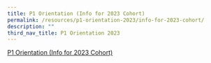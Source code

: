 ```yaml
---
title: P1 Orientation (Info for 2023 Cohort)
permalink: /resources/p1-orientation-2023/info-for-2023-cohort/
description: ""
third_nav_title: P1 Orientation 2023
---
```

[P1 Orientation (Info for 2023 Cohort)](/files/For%20Parents/P1%20Orientation%20for%202023%20Cohort.pdf)